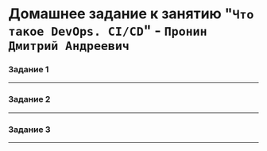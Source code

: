 # Домашнее задание к занятию "`Что такое DevOps. CI/CD`" - `Пронин Дмитрий Андреевич`




### Задание 1







---

### Задание 2


---

### Задание 3




---


